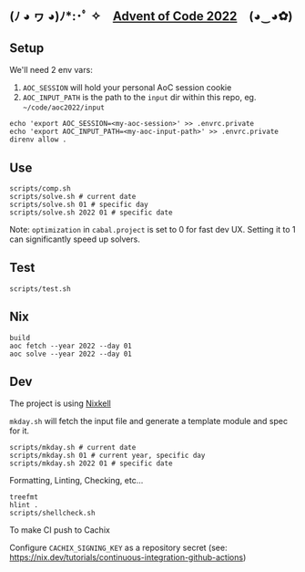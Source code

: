 ## (ﾉ ◕ ヮ ◕)ﾉ\*:･ﾟ ✧ [Advent of Code 2022](https://adventofcode.com/2022) (◕‿◕✿)

## Setup

We'll need 2 env vars:

1. `AOC_SESSION` will hold your personal AoC session cookie
2. `AOC_INPUT_PATH` is the path to the `input` dir within this repo, eg. `~/code/aoc2022/input`

```
echo 'export AOC_SESSION=<my-aoc-session>' >> .envrc.private
echo 'export AOC_INPUT_PATH=<my-aoc-input-path>' >> .envrc.private
direnv allow .
```

## Use

```
scripts/comp.sh
scripts/solve.sh # current date
scripts/solve.sh 01 # specific day
scripts/solve.sh 2022 01 # specific date
```

Note: `optimization` in `cabal.project` is set to 0 for fast dev UX. Setting it to 1 can significantly speed up solvers.

## Test

```
scripts/test.sh
```

## Nix

```
build
aoc fetch --year 2022 --day 01
aoc solve --year 2022 --day 01
```

## Dev

The project is using [Nixkell](https://github.com/pwm/nixkell)

`mkday.sh` will fetch the input file and generate a template module and spec for it.

```
scripts/mkday.sh # current date
scripts/mkday.sh 01 # current year, specific day
scripts/mkday.sh 2022 01 # specific date
```

Formatting, Linting, Checking, etc...

```
treefmt
hlint .
scripts/shellcheck.sh
```

To make CI push to Cachix

Configure `CACHIX_SIGNING_KEY` as a repository secret (see: https://nix.dev/tutorials/continuous-integration-github-actions)
